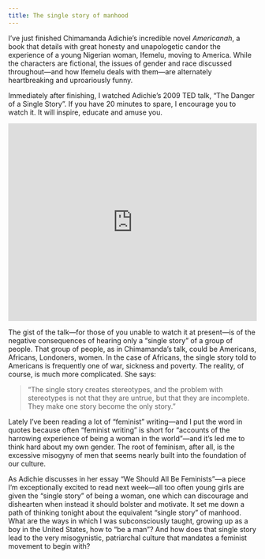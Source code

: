 ```yaml
---
title: The single story of manhood
---
```


I’ve just finished Chimamanda Adichie’s incredible novel *Americanah*, a book
that details with great honesty and unapologetic candor the experience of a
young Nigerian woman, Ifemelu, moving to America. While the characters are
fictional, the issues of gender and race discussed throughout—and how Ifemelu
deals with them—are alternately heartbreaking and uproariously funny.

Immediately after finishing, I watched Adichie’s 2009 TED talk, “The Danger of a
Single Story”. If you have 20 minutes to spare, I encourage you to watch it. It
will inspire, educate and amuse you.

<iframe src="https://embed.ted.com/talks/chimamanda_adichie_the_danger_of_a_single_story" width="100%" height="400" frameborder="0" scrolling="no" webkitAllowFullScreen mozallowfullscreen allowFullScreen></iframe>

The gist of the talk—for those of you unable to watch it at present—is of the
negative consequences of hearing only a “single story” of a group of people.
That group of people, as in Chimamanda’s talk, could be Americans, Africans,
Londoners, women. In the case of Africans, the single story told to Americans is
frequently one of war, sickness and poverty. The reality, of course, is much
more complicated. She says:

> “The single story creates stereotypes, and the problem with stereotypes is not
> that they are untrue, but that they are incomplete. They make one story become
the only story.”

Lately I’ve been reading a lot of “feminist” writing—and I put the word in
quotes because often “feminist writing” is short for “accounts of the harrowing
experience of being a woman in the world”—and it’s led me to think hard about my
own gender. The root of feminism, after all, is the excessive misogyny of men
that seems nearly built into the foundation of our culture.

As Adichie discusses in her essay “We Should All Be Feminists”—a piece I’m
exceptionally excited to read next week—all too often young girls are given the
“single story” of being a woman, one which can discourage and dishearten when
instead it should bolster and motivate. It set me down a path of thinking
tonight about the equivalent “single story” of manhood. What are the ways in
which I was subconsciously taught, growing up as a boy in the United States, how
to “be a man”? And how does that single story lead to the very misogynistic,
patriarchal culture that mandates a feminist movement to begin with?
